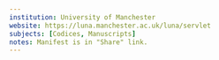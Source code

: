 ```yaml
---
institution: University of Manchester 
website: https://luna.manchester.ac.uk/luna/servlet
subjects: [Codices, Manuscripts]
notes: Manifest is in "Share" link.
---
```

